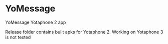 # YoMessage
YoMessage Yotaphone 2 app

Release folder contains built apks for Yotaphone 2. Working on Yotaphone 3 is not tested
